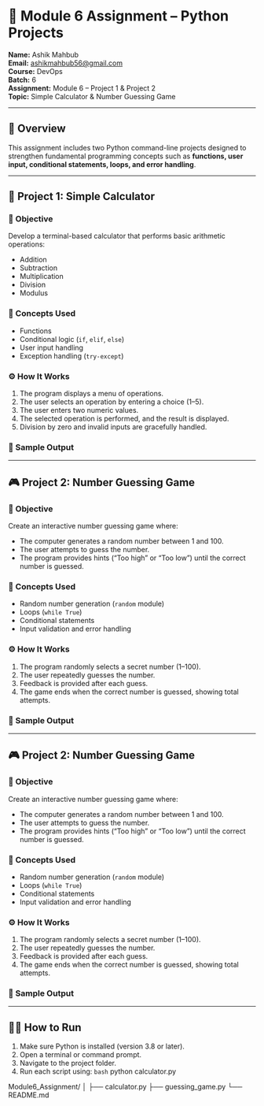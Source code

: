# 🧮 Module 6 Assignment – Python Projects

**Name:** Ashik Mahbub  
**Email:** ashikmahbub56@gmail.com  
**Course:** DevOps  
**Batch:** 6  
**Assignment:** Module 6 – Project 1 & Project 2  
**Topic:** Simple Calculator & Number Guessing Game  

---

## 📘 Overview

This assignment includes two Python command-line projects designed to strengthen fundamental programming concepts such as **functions, user input, conditional statements, loops, and error handling**.

---

## 🧩 Project 1: Simple Calculator

### 🎯 Objective
Develop a terminal-based calculator that performs basic arithmetic operations:
- Addition  
- Subtraction  
- Multiplication  
- Division  
- Modulus  

### 🧠 Concepts Used
- Functions  
- Conditional logic (`if`, `elif`, `else`)  
- User input handling  
- Exception handling (`try-except`)  

### ⚙️ How It Works
1. The program displays a menu of operations.  
2. The user selects an operation by entering a choice (1–5).  
3. The user enters two numeric values.  
4. The selected operation is performed, and the result is displayed.  
5. Division by zero and invalid inputs are gracefully handled.

### 🧾 Sample Output

---

## 🎮 Project 2: Number Guessing Game

### 🎯 Objective
Create an interactive number guessing game where:
- The computer generates a random number between 1 and 100.  
- The user attempts to guess the number.  
- The program provides hints (“Too high” or “Too low”) until the correct number is guessed.  

### 🧠 Concepts Used
- Random number generation (`random` module)  
- Loops (`while True`)  
- Conditional statements  
- Input validation and error handling  

### ⚙️ How It Works
1. The program randomly selects a secret number (1–100).  
2. The user repeatedly guesses the number.  
3. Feedback is provided after each guess.  
4. The game ends when the correct number is guessed, showing total attempts.

### 🧾 Sample Output

---

## 🎮 Project 2: Number Guessing Game

### 🎯 Objective
Create an interactive number guessing game where:
- The computer generates a random number between 1 and 100.  
- The user attempts to guess the number.  
- The program provides hints (“Too high” or “Too low”) until the correct number is guessed.  

### 🧠 Concepts Used
- Random number generation (`random` module)  
- Loops (`while True`)  
- Conditional statements  
- Input validation and error handling  

### ⚙️ How It Works
1. The program randomly selects a secret number (1–100).  
2. The user repeatedly guesses the number.  
3. Feedback is provided after each guess.  
4. The game ends when the correct number is guessed, showing total attempts.

### 🧾 Sample Output

---

## 🧑‍💻 How to Run

1. Make sure Python is installed (version 3.8 or later).
2. Open a terminal or command prompt.
3. Navigate to the project folder.
4. Run each script using:
   ```bash```
python calculator.py

Module6_Assignment/
│
├── calculator.py
├── guessing_game.py
└── README.md


